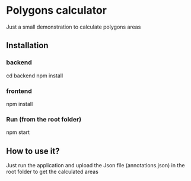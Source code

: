 # Polygons calculator
Just a small demonstration to calculate polygons areas

## Installation
### backend
cd backend
npm install

###  frontend
npm install

### Run (from the root folder)
npm start

## How to use it?
Just run the application and upload the Json file (annotations.json) in the root folder to get the calculated areas

